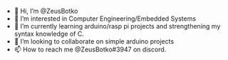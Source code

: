 - 👋 Hi, I’m @ZeusBotko
- 👀 I’m interested in Computer Engineering/Embedded Systems
- 🌱 I’m currently learning arduino/rasp pi projects and strengthening my syntax knowledge of C.
- 💞️ I’m looking to collaborate on simple arduino projects
- 📫 How to reach me @ZeusBotko#3947 on discord.

